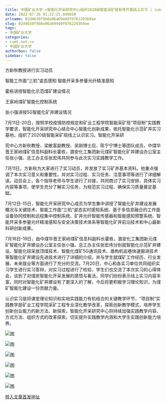 ```yaml
---
title: 中国矿业大学->智能化开采研究中心组织2020级智能采矿班有序开展线上实习 | cumt.net.cn
date: 2022-07-26 01:22:25.849058
urlname: 02d4630f9b8a96a69449f0762203b9ae
slug: 02d4630f9b8a96a69449f0762203b9ae
tags: 
- 中国矿业大学
categories:
- cumt.net.cn
- 中国矿业大学
authorbox: false
sidebar: false
---
```

方新秋教授进行实习动员

智能工作面“三机”姿态感知 智能开采多参量光纤精准感知  

霍栋讲授智能化示范煤矿建设情况

王家岭煤矿智能化控制系统  

张小强讲授5G智能化矿井建设情况

7月11日-20日，按照学校疫情防控规定和矿业工程学院智能采矿班“项目制”实践教学要求，智能化开采研究中心结合中心智能化创新成果，依托智能化示范矿井实习基地，组织了2020级智能采矿班线上认识实习。智能化开采研
<!--more-->
究中心方新秋教授、梁敏富副教授、吴刚博士后、陈宁宁博士等团队成员，中煤华晋王家岭煤矿信息科副科长霍栋，潞安化工集团新元煤矿智能化矿井建设办公室主任张小强、总工办主任张宏伟共同参与此次实习实践教学工作。

7月11日，方新秋为大家进行了实习动员，并发放了实习矿井基本资料。他重点强调了本次实习意义和重要性，并对实习过程、实习任务、注意事项等进行了详细解读。动员会上，各个指导老师与学生进行了对接，共同商讨了实习安排、具体实习内容等事项，使学生充分了解实习任务，为规范实习过程、确保实习质量奠定基础。

7月12日-15日，智能化开采研究中心成员为学生集中讲授了智能化矿井建设发展概况与关键技术、智能工作面“三机”姿态实时感知系统、基于多信息融合的工作面设备协同控制和远程集中控制系统、矿井光纤智能传感器和智能感知预警系统、智能开采多参量光纤精准感知与安全决策技术体系等智能化矿井前沿技术和中心最新科研创新成果。

7月16日-19日，由中煤华晋王家岭煤矿信息科副科长霍栋，潞安化工集团新元煤矿智能化矿井建设办公室主任张小强、总工办主任张宏伟分别就智能化示范矿井建设、智能化综采放顶煤技术、智能化煤矿5G通讯技术、盾构机岩巷快速掘进技术等智能化矿井建设先进技术进行了详细的介绍，并与学生就煤矿工作经历、行业发展、未来就业等方面进行了充分的交流。7月20日，中心和各实习单位共同组织实习学生进行实习答辩，对实习过程进行了检验，学生们也交流了本次实习的心得体会，谈到了对煤炭智能化开采发展的感悟与看法，同学们纷纷表示线上实习内容丰富，同时对智能化矿井建设有了更深入的了解，今后将更积极学习理论知识，为煤矿智能化建设一份贡献力量。

认识实习是将课堂理论知识和实地实践能力有机结合的关键教学环节，“项目制”实践教学是矿业工程学院采矿工程专业深化教学改革，探索创新教学模式，培养学生创新创业能力的新方法、新探索，智能化开采研究中心将持续加强实践教学内容、方式方法、组织方式的改革探索，切实提升实践教学内涵和大学生实践创新能力培养。

![图](http://xwzx.cumt.edu.cn/_upload/article/images/e0/05/ebbc23dc4b048339e062476af58a/50f1bb20-0ebe-4c83-8a6a-7f9417ec2be6.jpg)

![图](http://xwzx.cumt.edu.cn/_upload/article/images/e0/05/ebbc23dc4b048339e062476af58a/0db4d418-1566-4f4b-a5d3-c0acff1e8441.png)

![图](http://xwzx.cumt.edu.cn/_upload/article/images/e0/05/ebbc23dc4b048339e062476af58a/4c3db157-ad81-407e-92a9-1a3b68067d09.png)

![图](http://xwzx.cumt.edu.cn/_upload/article/images/e0/05/ebbc23dc4b048339e062476af58a/96fbe8f7-b483-4511-a789-2bf33f0e2deb.png)

![图](http://xwzx.cumt.edu.cn/_upload/article/images/e0/05/ebbc23dc4b048339e062476af58a/48a08bb5-e447-43a6-955d-e9d612b14e2d.jpg)

![图](http://xwzx.cumt.edu.cn/_upload/article/images/e0/05/ebbc23dc4b048339e062476af58a/977f68c5-3741-4490-b278-f7371c54dcd6.jpg)

[转入文章首发地址](http://xwzx.cumt.edu.cn/94/7b/c523a627835/page.htm)